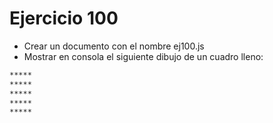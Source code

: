 # Ejercicio 100

* Crear un documento con el nombre ej100.js
* Mostrar en consola el siguiente dibujo de un cuadro lleno:

```bash
*****
*****
*****
*****
*****
```